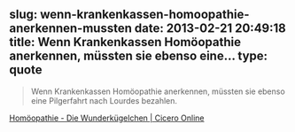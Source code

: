 slug: wenn-krankenkassen-homoopathie-anerkennen-mussten
date: 2013-02-21 20:49:18
title: Wenn Krankenkassen Homöopathie anerkennen, müssten sie ebenso eine...
type: quote
---

> Wenn Krankenkassen Homöopathie anerkennen, müssten sie ebenso eine Pilgerfahrt nach Lourdes bezahlen.

[Homöopathie - Die Wunderkügelchen | Cicero Online](http://www.cicero.de/kapital/homoeopathie-die-wunderkuegelchen/53429)
